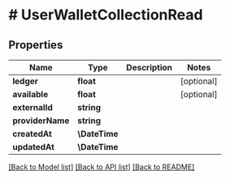 # # UserWalletCollectionRead

## Properties

Name | Type | Description | Notes
------------ | ------------- | ------------- | -------------
**ledger** | **float** |  | [optional]
**available** | **float** |  | [optional]
**externalId** | **string** |  |
**providerName** | **string** |  |
**createdAt** | **\DateTime** |  |
**updatedAt** | **\DateTime** |  |

[[Back to Model list]](../../README.md#models) [[Back to API list]](../../README.md#endpoints) [[Back to README]](../../README.md)
